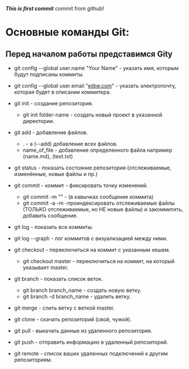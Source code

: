 ***This is first commit***
commit from github!

# Основные команды Git:
## Перед началом работы представимся Gitу 

+ git config --global user.name "Your Name" - указать имя, которым будут подписаны коммиты.

+ git config --global user.email "e@w.com" - указать электропочту, которая будет в описании коммитера.
+ git init - создание репозитория.
    + git init folder-name - создать новый проект в указанной директории.
+ git add - добавление файлов.
    + . - a (--add) добавление  всех файлов.
    + name_of_file - добавление определенного файла например (name.md), (text.txt)
+ git status - показать состояние репозитория (отслеживаемые, изменённые, новые файлы и пр.)
+ git commit - коммит - фиксировать точку изменений.
    + git commit -m "" - (в кавычках сообщение коммита)
    + git commit -a -m -проиндексировать отслеживаемые файлы (ТОЛЬКО отслеживаемые, но НЕ новые файлы) и закоммитить, добавить сообщение.
+ git log - показать все коммиты.
+ git log --graph - лог коммитов с визуализацией между ними.
+ git checkout - переключиться на коммит с указанным хешем.
    + git checkout master - переключиться на коммит, на который указывает master.
+ git branch - показать список веток.
    + git branch branch_name - создать новую ветку.
    + git branch -d branch_name - удалить ветку.
+ git merge - слить ветку с веткой master.
+ git clone - скачать репозиторий (свой, чужой).
+ git pull - выкачать данные из удаленного репозитория.
+ git push - отправить информацию в удаленный репозиторий.
+ git remote - cписок ваших удаленных подключений к другим репозиториям.

